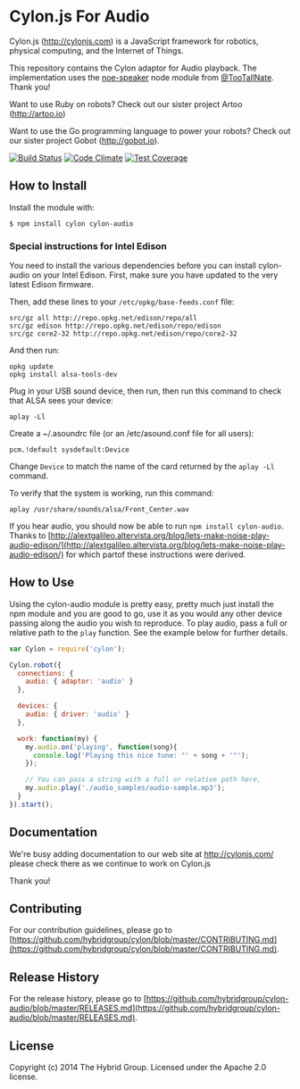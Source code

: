 # Cylon.js For Audio

Cylon.js (http://cylonjs.com) is a JavaScript framework for robotics, physical computing, and the Internet of Things.

This repository contains the Cylon adaptor for Audio playback. The implementation uses the [noe-speaker](https://github.com/TooTallNate/node-speaker) node module from [@TooTallNate](https://github.com/TooTallNate/). Thank you!

Want to use Ruby on robots? Check out our sister project Artoo (http://artoo.io)

Want to use the Go programming language to power your robots? Check out our sister project Gobot (http://gobot.io).

[![Build Status](https://secure.travis-ci.org/hybridgroup/cylon-audio.png?branch=master)](http://travis-ci.org/hybridgroup/cylon-audio) [![Code Climate](https://codeclimate.com/github/hybridgroup/cylon-audio/badges/gpa.svg)](https://codeclimate.com/github/hybridgroup/cylon-audio) [![Test Coverage](https://codeclimate.com/github/hybridgroup/cylon-audio/badges/coverage.svg)](https://codeclimate.com/github/hybridgroup/cylon-audio)

## How to Install

Install the module with:

    $ npm install cylon cylon-audio


### Special instructions for Intel Edison

You need to install the various dependencies before you can install cylon-audio on your Intel Edison. First, make sure you have updated to the very latest Edison firmware.

Then, add these lines to your `/etc/opkg/base-feeds.conf` file:

```
src/gz all http://repo.opkg.net/edison/repo/all
src/gz edison http://repo.opkg.net/edison/repo/edison
src/gz core2-32 http://repo.opkg.net/edison/repo/core2-32
```

And then run:

```
opkg update
opkg install alsa-tools-dev
```

Plug in your USB sound device, then run, then run this command to check that ALSA sees your device:

```
aplay -Ll
```

Create a ~/.asoundrc file (or an /etc/asound.conf file for all users):

```
pcm.!default sysdefault:Device
```

Change `Device` to match the name of the card returned by the `aplay -Ll` command.

To verify that the system is working, run this command:

```
aplay /usr/share/sounds/alsa/Front_Center.wav
```

If you hear audio, you should now be able to run `npm install cylon-audio`. Thanks to [http://alextgalileo.altervista.org/blog/lets-make-noise-play-audio-edison/](http://alextgalileo.altervista.org/blog/lets-make-noise-play-audio-edison/) for which partof these instructions were derived.

## How to Use

Using the cylon-audio module is pretty easy, pretty much just install the npm module and you are good to go, use it as you would any other device passing along the audio you wish to reproduce. To play audio, pass a full or relative path to the `play` function.  See the example below for further details.

```javascript
var Cylon = require('cylon');

Cylon.robot({
  connections: {
    audio: { adaptor: 'audio' }
  },

  devices: {
    audio: { driver: 'audio' }
  },

  work: function(my) {
    my.audio.on('playing', function(song){
      console.log('Playing this nice tune: "' + song + '"');
    });

    // You can pass a string with a full or relative path here,
    my.audio.play('./audio_samples/audio-sample.mp3');
  }
}).start();
```

## Documentation

We're busy adding documentation to our web site at http://cylonjs.com/ please check there as we continue to work on Cylon.js

Thank you!

## Contributing

For our contribution guidelines, please go to [https://github.com/hybridgroup/cylon/blob/master/CONTRIBUTING.md](https://github.com/hybridgroup/cylon/blob/master/CONTRIBUTING.md).

## Release History

For the release history, please go to [https://github.com/hybridgroup/cylon-audio/blob/master/RELEASES.md](https://github.com/hybridgroup/cylon-audio/blob/master/RELEASES.md).

## License

Copyright (c) 2014 The Hybrid Group. Licensed under the Apache 2.0 license.
